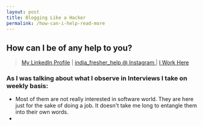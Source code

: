 ```yaml
---
layout: post
title: Blogging Like a Hacker
permalink: /how-can-i-help-read-more
---
```


## How can I be of any help to you?

> [My LinkedIn Profile](https://www.linkedin.com/in/bhavya-narula/) | 
> [india_fresher_help @ Instagram ](https://www.instagram.com/india_fresher_help/) | 
> [I Work Here](https://www.thoughtworks.com/careers/india)

### As I was talking about what I observe in Interviews I take on weekly basis:
- Most of them are not really interested in software world. They are here just for the sake of doing a job.  It doesn't take me long to entangle them into their own words. 
- 
